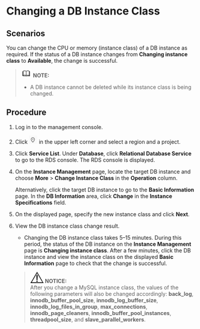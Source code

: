 # Changing a DB Instance Class<a name="en-us_topic_scale_rds"></a>

## **Scenarios**<a name="section38106127132942"></a>

You can change the  CPU or memory  \(instance class\) of a DB instance as required. If the status of a DB instance changes from  **Changing instance class**  to  **Available**, the change is successful.

>![](public_sys-resources/icon-note.gif) **NOTE:**   
>-   A DB instance cannot be deleted while its instance class is being changed.  

## Procedure<a name="section4298797218435"></a>

1.  Log in to the management console.
2.  Click  ![](figures/region.png)  in the upper left corner and select a region and a project.
3.  Click  **Service List**. Under  **Database**, click  **Relational Database Service**  to go to the RDS console. The RDS console is displayed.
4.  On the  **Instance Management**  page, locate the target DB instance and choose  **More**  \>  **Change Instance Class**  in the  **Operation**  column.

    Alternatively, click the target DB instance to go to the  **Basic Information**  page. In the  **DB Information**  area, click  **Change**  in the  **Instance Specifications**  field.

5.  On the displayed page, specify the new instance class and click  **Next**.
6.  View the DB instance class change result.

    -   Changing the DB instance class takes 5–15 minutes. During this period, the status of the DB instance on the  **Instance Management**  page is  **Changing instance class**. After a few minutes, click the DB instance and view the instance class on the displayed  **Basic Information**  page to check that the change is successful.

    >![](public_sys-resources/icon-notice.gif) **NOTICE:**   
    >After you change a MySQL instance class, the values of the following parameters will also be changed accordingly:  **back\_log**,  **innodb\_buffer\_pool\_size**,  **innodb\_log\_buffer\_size**,  **innodb\_log\_files\_in\_group**,  **max\_connections**,  **innodb\_page\_cleaners**,  **innodb\_buffer\_pool\_instances**,  **threadpool\_size**, and  **slave\_parallel\_workers**.  


